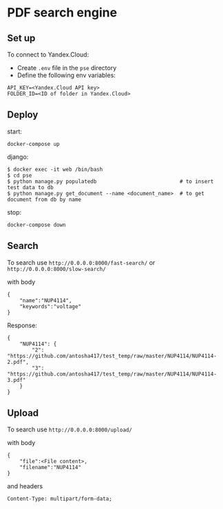 # PDF search engine

## Set up

To connect to Yandex.Cloud:
- Create `.env` file in the `pse` directory
- Define the following env variables:
```
API_KEY=<Yandex.Cloud API key>
FOLDER_ID=<ID of folder in Yandex.Cloud>
```

## Deploy

start:
```shell script
docker-compose up
```

django:
```shell script
$ docker exec -it web /bin/bash
$ cd pse
$ python manage.py populatedb                           # to insert test data to db
$ python manage.py get_document --name <document_name>  # to get document from db by name
```

stop:
```shell script
docker-compose down
```

## Search

To search use `http://0.0.0.0:8000/fast-search/` or `http://0.0.0.0:8000/slow-search/`

with body
```
{
    "name":"NUP4114",
    "keywords":"voltage"
}
```

Response:
```
{
    "NUP4114": {
        "2": "https://github.com/antosha417/test_temp/raw/master/NUP4114/NUP4114-2.pdf",
        "3": "https://github.com/antosha417/test_temp/raw/master/NUP4114/NUP4114-3.pdf"
    }
}
```

## Upload

To search use `http://0.0.0.0:8000/upload/`

with body
```
{
    "file":<File content>,
    "filename":"NUP4114"
}
```

and headers
```
Content-Type: multipart/form-data;
```